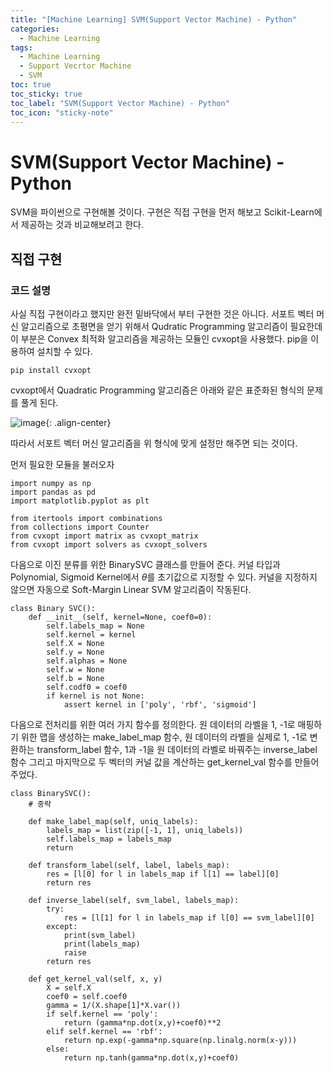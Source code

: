 ```yaml
---
title: "[Machine Learning] SVM(Support Vector Machine) - Python"
categories:
  - Machine Learning
tags:
  - Machine Learning
  - Support Vecrtor Machine
  - SVM
toc: true
toc_sticky: true
toc_label: "SVM(Support Vector Machine) - Python"
toc_icon: "sticky-note"
---
```


# SVM(Support Vector Machine) - Python

SVM을 파이썬으로 구현해볼 것이다. 구현은 직접 구현을 먼저 해보고 Scikit-Learn에서 제공하는 것과 비교해보려고 한다.

## 직접 구현

### 코드 설명

사실 직접 구현이라고 했지만 완전 밑바닥에서 부터 구현한 것은 아니다. 서포트 벡터 머신 알고리즘으로 초평면을 얻기 위해서 Qudratic Programming 알고리즘이 필요한데 이 부분은 Convex 최적화 알고리즘을 제공하는 모듈인 cvxopt을 사용했다. pip을 이용하여 설치할 수 있다.

```
pip install cvxopt
```

cvxopt에서 Quadratic Programming 알고리즘은 아래와 같은 표준화된 형식의 문제를 풀게 된다.

![image](https://user-images.githubusercontent.com/55765292/170898868-f97b7b69-87f4-4945-8012-dd12328359dc.png){: .align-center}

따라서 서포트 벡터 머신 알고리즘을 위 형식에 맞게 설정만 해주면 되는 것이다.

먼저 필요한 모듈을 불러오자

```
import numpy as np
import pandas as pd
import matplotlib.pyplot as plt

from itertools import combinations
from collections import Counter
from cvxopt import matrix as cvxopt_matrix
from cvxopt import solvers as cvxopt_solvers
```

다음으로 이진 분류를 위한 BinarySVC 클래스를 만들어 준다. 커널 타입과 Polynomial, Sigmoid Kernel에서 $θ$를 초기값으로 지정할 수 있다. 커널을 지정하지 않으면 자동으로 Soft-Margin Linear SVM 알고리즘이 작동된다.

```
class Binary SVC():
    def __init__(self, kernel=None, coef0=0):
        self.labels_map = None
        self.kernel = kernel
        self.X = None
        self.y = None
        self.alphas = None
        self.w = None
        self.b = None
        self.codf0 = coef0
        if kernel is not None:
            assert kernel in ['poly', 'rbf', 'sigmoid']
```

다음으로 전처리를 위한 여러 가지 함수를 정의한다. 원 데이터의 라벨을 1, -1로 매핑하기 위한 맵을 생성하는 make_label_map 함수, 원 데이터의 라벨을 실제로 1, -1로 변환하는 transform_label 함수, 1과 -1을 원 데이터의 라벨로 바꿔주는 inverse_label 함수 그리고 마지막으로 두 벡터의 커널 값을 계산하는 get_kernel_val 함수를 만들어주었다.

```
class BinarySVC():
    # 중략
    
    def make_label_map(self, uniq_labels):
        labels_map = list(zip([-1, 1], uniq_labels))
        self.labels_map = labels_map
        return
        
    def transform_label(self, label, labels_map):
        res = [l[0] for l in labels_map if l[1] == label][0]
        return res
        
    def inverse_label(self, svm_label, labels_map):
        try:
            res = [l[1] for l in labels_map if l[0] == svm_label][0]
        except:
            print(svm_label)
            print(labels_map)
            raise
        return res

    def get_kernel_val(self, x, y)
        X = self.X
        coef0 = self.coef0
        gamma = 1/(X.shape[1]*X.var())
        if self.kernel == 'poly':
            return (gamma*np.dot(x,y)+coef0)**2
        elif self.kernel == 'rbf':
            return np.exp(-gamma*np.square(np.linalg.norm(x-y)))
        else:
            return np.tanh(gamma*np.dot(x,y)+coef0)
```
    
    


















